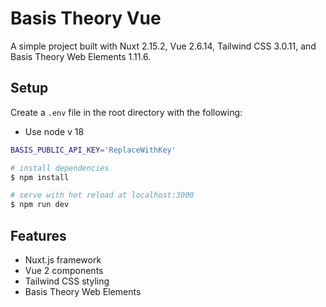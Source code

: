 # Basis Theory Vue

A simple project built with Nuxt 2.15.2, Vue 2.6.14, Tailwind CSS 3.0.11, and Basis Theory Web Elements 1.11.6.

## Setup

Create a `.env` file in the root directory with the following:

- Use node v 18

```bash
BASIS_PUBLIC_API_KEY='ReplaceWithKey'
```

```bash
# install dependencies
$ npm install

# serve with hot reload at localhost:3000
$ npm run dev
```

## Features

- Nuxt.js framework
- Vue 2 components
- Tailwind CSS styling
- Basis Theory Web Elements
